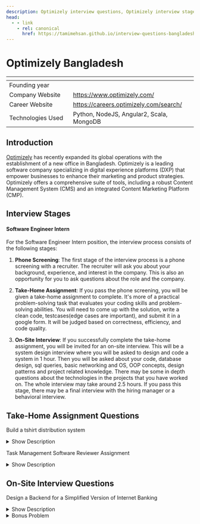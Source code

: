 ```yaml
---
description: Optimizely interview questions, Optimizely interview stages, Optimizely interview details, Optimizely interview question and answers
head:
  - - link
    - rel: canonical
      href: https://tamimehsan.github.io/interview-questions-bangladesh/companies/optmizely
---
```

# Optimizely Bangladesh

| <img width="441" height="1"> | <img width="441" height="1"> |
| :-| :- |
| Founding year | |
| Company Website | https://www.optimizely.com/ |
| Career Website | https://careers.optimizely.com/search/ |
| Technologies Used| Python, NodeJS, Angular2, Scala, MongoDB |

## Introduction

[Optimizely](https://www.optimizely.com/get-started/) has recently expanded its global operations with the establishment of a new office in Bangladesh. Optimizely is a leading software company specializing in digital experience platforms (DXP) that empower businesses to enhance their marketing and product strategies. Optimizely offers a comprehensive suite of tools, including a robust Content Management System (CMS) and an integrated Content Marketing Platform (CMP).

## Interview Stages

#### Software Engineer Intern

For the Software Engineer Intern position, the interview process consists of the following stages:

1. **Phone Screening**: The first stage of the interview process is a phone screening with a recruiter. The recruiter will ask you about your background, experience, and interest in the company. This is also an opportunity for you to ask questions about the role and the company.

2. **Take-Home Assignment**: If you pass the phone screening, you will be given a take-home assignment to complete. It's more of a practical problem-solving task that evaluates your coding skills and problem-solving abilities. You will need to come up with the solution, write a clean code, testcases(edge cases are important), and submit it in a google form. It will be judged based on correctness, efficiency, and code quality.

3. **On-Site Interview**: If you successfully complete the take-home assignment, you will be invited for an on-site interview. This will be a system design interview where you will be asked to design and code a system in 1 hour. Then you will be asked about your code, database design, sql queries, basic networking and OS, OOP concepts, design patterns and project related knowledge. There may be some in depth questions about the technologies in the projects that you have worked on. The whole interview may take around 2.5 hours. If you pass this stage, there may be a final interview with the hiring manager or a behavioral interview.

## Take-Home Assignment Questions

<article>

 
Build a tshirt distribution system
<details><summary>Show Description</summary>

Imagine you're working at a T-shirt factory and you manage orders by packing a bulk amount of shirts into a certain number of bags. For every order, you have a specification of how many bags you have to fill and a fixed number of shirts to fill them with. The requirement is to distribute the shirts in the bags as evenly as possible.

For example, if there are 100 shirts and 10 bags, then each bag will get 10 shirts. However, sometimes the shirt factory will have production errors, and it might produce the wrong number of shirts. It's not going to be 200 shirts instead of 100, but there will be some minor deviation from the original number.

Write a function to solve this problem. Define the function name, input parameters, and output type as you wish. The goal is to minimize the deviation of the number of shirts in each bag, i.e., distribute as evenly as possible, with the important aspect that only a single bag can have a different number of shirts. For example, if you have 10 bags and 103 shirts, then 9 bags can have 10 shirts, and the last bag can have 13 shirts. Here the deviation is 13 - 10 = 3, which is the minimum deviation.
</details>
</article>

<article>

Task Management Software Reviewer Assignment
<details><summary>Show Description</summary>

Let's say you are building a task management software (get familiar with JIRA, Trello, or Asana). Each task in the system has a few properties:
- `taskId`: An integer identifier.
- `assigneeName`: The person who is assigned to or responsible for the task.
- `reviewerName`: The person responsible for reviewing the task (think code review) - this can be null.
- `status`: The current state of the task, which could be "todo", "in-progress", "in-review", or "done".
- `estimateInHours`: The number of hours estimated to complete this task for the assignee.

Assume that you are given the list of tasks for a single team. We want to build a function that would do a simple recommendation for reviewers for each task. Given the list of tasks with the basic properties, our function should return a modified list where each task has a non-null `reviewerName` property, given that the task does not already have an assigned reviewer. The function should ensure that the reviewers are distributed as evenly as possible across all tasks and that the total effort for each team member is minimized.

Constraints / Assumptions:

- Some tasks in the list will already have a reviewer assigned to them.
- You can assume all the tasks have one person assigned.
- You can assume that everyone on the team has at least one task assigned to them.
- You should only suggest reviewers for tasks that are in the "in-review" status.
- You should try to distribute reviewers as evenly as possible across all the tasks, 
  so that one person does not review too many tasks.
- You should try to minimize the total effort in terms of the number of hours
  for each team member. 
Assume that reviewing a task takes 1/3 of the `estimateInHours` for that task.
</details>
</article>

## On-Site Interview Questions

<article>

Design a Backend for a Simplified Version of Internet Banking 
<details><summary>Show Description</summary>

#### Acceptance Criteria:

- **View Account Balance**: Users can view their current account balance.
- **Transfer Money**: Users can transfer money to another registered user by providing the recipient's phone number and amount.
- **Pay Utility Bill**: Users can pay their utility bill to utility providers. They can choose the provider from a list of providers in the system.
- **Top N Users by Transactions**: Given a list of transactions, write a function that would return the top N users based on the number of transactions, in descending order of transaction volume. The result should include the user name, phone number, and number of transactions.
- **View Transaction History**: Users can view their transaction history, ordered by most recent. The history should include all kinds of transactions. For user transactions, it should include the recipient’s phone number and the amount. For bill payments, it should include the utility provider name. All transactions should also have the payment date.
</details>

<details><summary>Bonus Problem</summary>

- **Promo Codes Management**: Admin users can create promo codes in the system, which users can use while paying bills. Each promo code can be used a certain number of times per user, and each promo code has a certain amount of cashback.
- **Promo Codes Analytics**: Admin users can see a list of all promo codes, including the total number of uses, the average number of times utilized per user, and the total amount of cashback disbursed for each promo code. This list should be ordered by the most recent promo code first.
</details>
</article>

